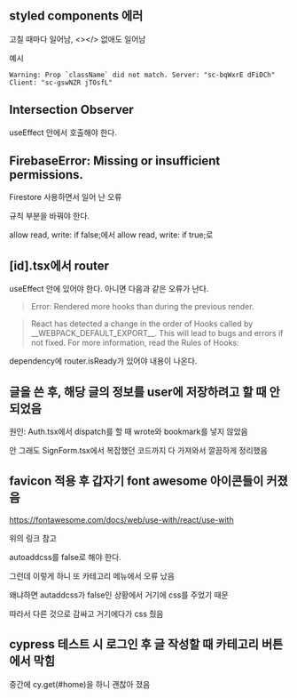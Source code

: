 ## styled components 에러

고칠 때마다 일어남, <></> 없애도 일어남

예시

```
Warning: Prop `className` did not match. Server: "sc-bqWxrE dFiDCh" Client: "sc-gswNZR jTOsfL"
```

## Intersection Observer

useEffect 안에서 호출해야 한다.

## FirebaseError: Missing or insufficient permissions.

Firestore 사용하면서 일어 난 오류

규칙 부분을 바꿔야 한다.

allow read, write: if false;에서 allow read, write: if true;로

## [id].tsx에서 router

useEffect 안에 있어야 한다. 아니면 다음과 같은 오류가 난다.

> Error: Rendered more hooks than during the previous render.

> React has detected a change in the order of Hooks called by \_\_WEBPACK_DEFAULT_EXPORT\_\_. This will lead to bugs and errors if not fixed. For more information, read the Rules of Hooks:

dependency에 router.isReady가 있어야 내용이 나온다.

## 글을 쓴 후, 해당 글의 정보를 user에 저장하려고 할 때 안 되었음

원인: Auth.tsx에서 dispatch를 할 때 wrote와 bookmark를 넣지 않았음

안 그래도 SignForm.tsx에서 복잡했던 코드까지 다 가져와서 깔끔하게 정리했음

## favicon 적용 후 갑자기 font awesome 아이콘들이 커졌음

https://fontawesome.com/docs/web/use-with/react/use-with

위의 링크 참고

autoaddcss를 false로 해야 한다.

그런데 이렇게 하니 또 카테고리 메뉴에서 오류 났음

왜냐하면 autaddcss가 false인 상황에서 거기에 css를 주었기 때문

따라서 다른 것으로 감싸고 거기에다가 css 줬음

## cypress 테스트 시 로그인 후 글 작성할 때 카테고리 버튼에서 막힘

중간에 cy.get(#home)을 하니 괜찮아 졌음
